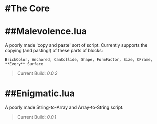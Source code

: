 #The Core
========

##Malevolence.lua
========

A poorly made 'copy and paste' sort of script.
Currently supports the copying (and pasting!) of these parts of blocks:

`BrickColor, Anchored, CanCollide, Shape, FormFactor, Size, CFrame, **Every** Surface`

> Current Build: *0.0.2*

##Enigmatic.lua
========

A poorly made String-to-Array and Array-to-String script.

> Current Build: *0.0.1*
